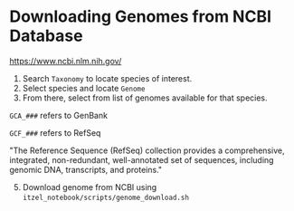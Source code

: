 # Downloading Genomes from NCBI Database

https://www.ncbi.nlm.nih.gov/

1. Search ```Taxonomy``` to locate species of interest.
2. Select species and locate ```Genome```
3. From there, select from list of genomes available for that species.

```GCA_###``` refers to GenBank

```GCF_###``` refers to RefSeq 

"The Reference Sequence (RefSeq) collection provides a comprehensive, integrated, non-redundant, well-annotated set of sequences, including genomic DNA, transcripts, and proteins."

5. Download genome from NCBI using ```itzel_notebook/scripts/genome_download.sh```
